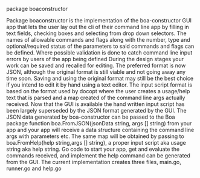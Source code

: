 package boaconstructor 

Package boaconstructor is the implementation of the boa-constructor
GUI app that lets the user lay out the cli of their command line app
by filling in text fields, checking boxes and selecting from drop down
selectors. The names of allowable commands and flags along with the
number, type and optional/required status of the parameters to said
commands and flags can be defined. Where possible validation is done
to catch command line input errors by users of the app being defined
During the design stages your work can be saved and recalled for
editing. The preferred format is now JSON, although the original
format is still viable and not going away any time soon. Saving 
and using the original format may still be the best choice if
you intend to edit it by hand using a text editor. The input script 
format is based on the format used by docopt where the user creates a
usage/help text that is parsed and a map created of the command line 
args actually received. Now that the GUI is available the hand written 
input script has been largely superseded by the JSON format generated 
by the GUI. The JSON data generated by boa-constructor can be passed 
to the Boa package function boa.FromJSON(jsonData string, args []
string) from your app and your app will receive a data structure 
containing the command line args with parameters etc. The same map 
will be obtained by passing to boa.FromHelp(help string,args []
string), a proper input script aka usage string aka help string. Go
code to start your app, get and evaluate the commands received, and
implement the help command can be generated from the GUI. The current
implementation creates three files, main.go, runner.go and help.go

